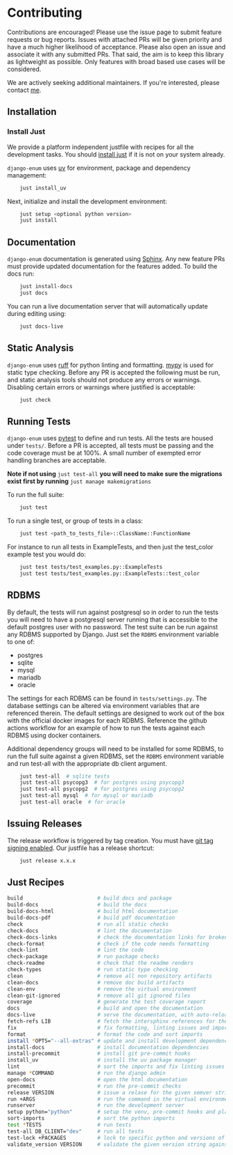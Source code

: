 # Contributing

Contributions are encouraged! Please use the issue page to submit feature requests or bug reports. Issues with attached PRs will be given priority and have a much higher likelihood of acceptance. Please also open an issue and associate it with any submitted PRs. That said, the aim is to keep this library as lightweight as possible. Only features with broad based use cases will be considered.

We are actively seeking additional maintainers. If you're interested, please contact [me](https://github.com/bckohan).


## Installation

### Install Just

We provide a platform independent justfile with recipes for all the development tasks. You should [install just](https://just.systems/man/en/installation.html) if it is not on your system already.

`django-enum` uses [uv](https://docs.astral.sh/uv) for environment, package and dependency management:

```bash
    just install_uv
```

Next, initialize and install the development environment:

```bash
    just setup <optional python version>
    just install
```

## Documentation

`django-enum` documentation is generated using [Sphinx](https://www.sphinx-doc.org). Any new feature PRs must provide updated documentation for the features added. To build the docs run:

```bash
    just install-docs
    just docs
```

You can run a live documentation server that will automatically update during editing using:

```bash
    just docs-live
```

## Static Analysis

`django-enum` uses [ruff](https://docs.astral.sh/ruff) for python linting and formatting. [mypy](http://mypy-lang.org) is used for static type checking. Before any PR is accepted the following must be run, and static analysis tools should not produce any errors or warnings. Disabling certain errors or warnings where justified is acceptable:

```bash
    just check
```

## Running Tests

`django-enum` uses [pytest](https://docs.pytest.org/) to define and run tests. All the tests are housed under ``tests/``. Before a PR is accepted, all tests must be passing and the code coverage must be at 100%. A small number of exempted error handling branches are acceptable.

**Note if not using** ``just test-all`` **you will need to make sure the migrations exist first by running** ``just manage makemigrations``

To run the full suite:

```bash
    just test
```

To run a single test, or group of tests in a class:

```bash
    just test <path_to_tests_file>::ClassName::FunctionName
```

For instance to run all tests in ExampleTests, and then just the
test_color example test you would do:

```bash
    just test tests/test_examples.py::ExampleTests
    just test tests/test_examples.py::ExampleTests::test_color
```

## RDBMS

By default, the tests will run against postgresql so in order to run the tests you will need to have a postgresql server running that is accessible to the default postgres user with no password. The test suite can be run against any RDBMS supported by Django. Just set the ``RDBMS`` environment variable to one of:

  * postgres
  * sqlite
  * mysql
  * mariadb
  * oracle

The settings for each RDBMS can be found in ``tests/settings.py``. The database settings can be altered via environment variables that are referenced therein. The default settings are designed to work out of the box with the official docker images for each RDBMS. Reference the github actions workflow for an example of how to run the tests against each RDBMS using docker containers.

Additional dependency groups will need to be installed for some RDBMS, to run the full suite against a given RDBMS, set the ``RDBMS`` environment variable and run test-all with the appropriate db client argument.

```bash
    just test-all  # sqlite tests
    just test-all psycopg3  # for postgres using psycopg3
    just test-all psycopg2  # for postgres using psycopg2
    just test-all mysql  # for mysql or mariadb
    just test-all oracle  # for oracle
```

## Issuing Releases

The release workflow is triggered by tag creation. You must have [git tag signing enabled](https://docs.github.com/en/authentication/managing-commit-signature-verification/signing-commits). Our justfile has a release shortcut:

```bash
    just release x.x.x
```

## Just Recipes

```bash
build                        # build docs and package
build-docs                   # build the docs
build-docs-html              # build html documentation
build-docs-pdf               # build pdf documentation
check                        # run all static checks
check-docs                   # lint the documentation
check-docs-links             # check the documentation links for broken links
check-format                 # check if the code needs formatting
check-lint                   # lint the code
check-package                # run package checks
check-readme                 # check that the readme renders
check-types                  # run static type checking
clean                        # remove all non repository artifacts
clean-docs                   # remove doc build artifacts
clean-env                    # remove the virtual environment
clean-git-ignored            # remove all git ignored files
coverage                     # generate the test coverage report
docs                         # build and open the documentation
docs-live                    # serve the documentation, with auto-reload
fetch-refs LIB               # fetch the intersphinx references for the given package
fix                          # fix formatting, linting issues and import sorting
format                       # format the code and sort imports
install *OPTS="--all-extras" # update and install development dependencies
install-docs                 # install documentation dependencies
install-precommit            # install git pre-commit hooks
install_uv                   # install the uv package manager
lint                         # sort the imports and fix linting issues
manage *COMMAND              # run the django admin
open-docs                    # open the html documentation
precommit                    # run the pre-commit checks
release VERSION              # issue a relase for the given semver string (e.g. 2.1.0)
run +ARGS                    # run the command in the virtual environment
runserver                    # run the development server
setup python="python"        # setup the venv, pre-commit hooks and playwright dependencies
sort-imports                 # sort the python imports
test *TESTS                  # run tests
test-all DB_CLIENT="dev"     # run all tests
test-lock +PACKAGES          # lock to specific python and versions of given dependencies
validate_version VERSION     # validate the given version string against the lib version
```
